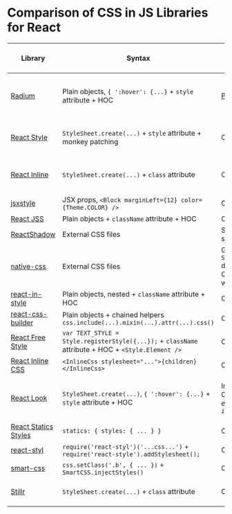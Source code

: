 # Comparison of CSS in JS Libraries for React

Library | Syntax | Mechanism | Override mechanism | Compile-time step | Media Queries | Pseudo styles | CSS Syntax | Animations | ES6 Classes | Vendor Prefixes | Dynamic styles | Isomorphic (runs on server)
-------- | -------- | -------- | -------- | -------- | -------- | -------- | -------- | -------- | -------- | -------- | -------- | --------
[Radium](https://github.com/FormidableLabs/radium) | Plain objects, `{ ':hover': {...}` + `style` attribute + HOC | [Pure inline styles](https://github.com/FormidableLabs/radium#how-does-radium-work) | Object.assign | No | [Yes](https://github.com/FormidableLabs/radium/tree/master/docs/guides#media-queries) | Yes - :hover, :active, :focus | [Yes](https://github.com/FormidableLabs/radium/tree/master/docs/faq#can-i-use-my-favourite-csslesssass-syntax) | [Yes](https://github.com/FormidableLabs/radium/tree/master/docs/api#keyframes) | [Yes](https://github.com/FormidableLabs/radium/tree/master/docs/guides#how-do-i-do-it-then) | Yes | Yes - anything can be done at runtime | Partial - media queries do not work yet
[React Style](https://github.com/js-next/react-style) | `StyleSheet.create(...)` + `style` attribute + monkey patching | Converts to CSS | CSS overrides hack - `.foo,.foo.foo1,.foo.foo1.foo2.` (etc.) | [Optional](https://github.com/js-next/react-style#extracting-styles-into-css-at-build-time) | [Yes](https://github.com/js-next/react-style#support-for-media-queries) | [No](https://github.com/js-next/react-style#not-supported-css-features) | [Yes](https://github.com/js-next/react-style#syntax-helpers-for-writing-styles) | No | Yes | Yes, if using [webpack extraction plugin](https://github.com/js-next/react-style#extracting-styles-into-css-at-build-time) | Yes - using inline styles | Yes, if using extraction
[React Inline](https://github.com/martinandert/react-inline) | `StyleSheet.create(...)` + `class` attribute | Converts to CSS | Unknown | Yes | Yes | Yes - all that are supported by CSS | No | No | Yes | Yes, after extraction | Yes - using inline styles | Yes
[jsxstyle](https://github.com/petehunt/jsxstyle) | JSX props, `<Block marginLeft={12} color={Theme.COLOR} />` | Converts to CSS | Unknown | Yes | Not yet | Not yet | No | No | Yes | Yes, after extraction | Yes - using inline styles | Yes
[React JSS](https://github.com/jsstyles/react-jss) | Plain objects + `className` attribute + HOC | Converts to CSS | [extend plugin](https://github.com/jsstyles/jss-extend) | Optional | Yes | Yes | No | Yes | Yes | [Yes](https://github.com/jsstyles/jss-vendor-prefixer) | Yes - using inline styles | Yes
[ReactShadow](https://github.com/Wildhoney/ReactShadow) | External CSS files | Shadow DOM for scoping | Same pitfalls as CSS | No | Yes | Yes | Yes | Yes | No | Yes, on external css | Yes - using inline styles | Yes
[native-css](https://github.com/raphamorim/native-css) | External CSS files | Generates `StyleSheet.create` declarations from CSS file for use with React Style | - | - | - | - | Yes | - | - | - | - | -
[react-in-style](https://github.com/ericwooley/react-in-style) | Plain objects, nested + `className` attribute + HOC | Converts to CSS | Same pitfalls as CSS | No | No | Yes | No | No | Yes | Yes, autoprefixer | Yes - using inline styles | Unknown
[react-css-builder](https://github.com/jhudson8/react-css-builder) | Plain objects + chained helpers `css.include(...).mixin(...).attr(...).css()` | Converts to CSS | Same pitfalls as CSS | No | No | No | No | No | Yes | Yes - [mixins](http://jhudson8.github.io/fancydocs/index.html#project/jhudson8/react-css-builder/section/Usage/Mixins?focus=outline) | Yes - using inline styles | Unknown
[React Free Style](https://github.com/blakeembrey/react-free-style) | `var TEXT_STYLE = Style.registerStyle({...});` + `className` attribute + HOC + `<Style.Element />` | Converts to CSS | Explicit - `FreeStyle#registerStyle(a, b, c)` | No | Yes | Yes | No | Yes | Yes | Unknown | Yes - explicit support `this.context.freeStyle.registerStyle(...)` | Yes
[React Inline CSS](https://github.com/RickWong/react-inline-css) | `<InlineCss stylesheet="...">{children}</InlineCss>` | Converts to CSS | Same pitfalls as CSS | No | Yes | Yes | Yes | Yes | Yes | Unknown | Yes - using inline styles | Unknown
[React Look](https://github.com/rofrischmann/react-look) | `StyleSheet.create(...)`, `{ ':hover': {...}` + `style` attribute + HOC | Inline styles + Convert to CSS *e.g. `::-webkit-input-placeholder`* | [assign-styles](https://github.com/rofrischmann/assign-styles) (Object.assign with !important support) | No | [Yes](https://github.com/rofrischmann/react-look/blob/develop/docs/plugins/Mixin.md#media-queries) | [Yes](https://github.com/rofrischmann/react-look/blob/develop/docs/plugins/Mixin.md#pseudo-classes), 30 pure JS + [CSS polyfill](https://github.com/rofrischmann/react-look/blob/develop/docs/plugins/Mixin.md#pseudo-to-css) for others | Yes, [Sass](http://sass-lang.com)-like nesting | [Yes](https://github.com/rofrischmann/react-look/blob/develop/docs/api/StyleSheet.md#keyframesframes--config) | Yes | [Yes](https://github.com/rofrischmann/react-look/blob/develop/docs/plugins/Prefixer.md), [inline-style-prefixer](https://github.com/rofrischmann/inline-style-prefixer) | Yes, [stateful values](https://github.com/rofrischmann/react-look/blob/develop/docs/plugins/StatefulValue.md) & [stateful styles](https://github.com/rofrischmann/react-look/blob/develop/docs/plugins/Mixin.md#stateful-conditions) | Yes, media queries with special plugin
[React Statics Styles](https://github.com/elierotenberg/react-statics-styles) | `statics: { styles: { ... } }` | Converts to CSS | Same pitfalls as CSS | Yes | Yes | Yes | No | Yes | Yes | Yes, after extraction | Yes - using inline styles | Yes
[react-styl](https://github.com/nick/react-styl) | `require('react-styl')('...css...')` + `require('react-style').addStylesheet();` | Converts to CSS | Same pitfalls as CSS | No | Yes | Yes | Yes | Yes | Yes | No | Yes - using inline styles | No
[smart-css](https://github.com/hackhat/smart-css) | `css.setClass('.b', { ... })` + `SmartCSS.injectStyles()` | Converts to CSS | Same pitfalls as CSS | No | Yes | Yes | No | No | Yes | Not yet | Yes - using inline styles | Not yet
[Stillr](https://github.com/chriskjaer/stilr) | `StyleSheet.create(...)` + `class` attribute | Converts to CSS | Same pitfalls as CSS | Optional | Yes | Yes | No | Yes | Yes | Yes, after extraction | Yes - using inline styles | Yes, if using extraction
